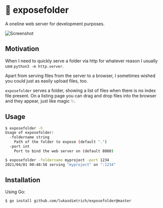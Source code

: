 # 📁 exposefolder

A oneline web server for development purposes.

![Screenshot](https://user-images.githubusercontent.com/1913775/113221224-e6c5e780-9284-11eb-977f-e3c95720ac1d.png)

## Motivation

When I need to quickly serve a folder via http for whatever reason I usually use
`python3 -m http.server`.

Apart from serving files from the server to a browser, 
I sometimes wished you could just as easily upload files, too.

`exposefolder` serves a folder, showing a list of files when there is no index file present. 
On a listing page you can drag and drop files into the browser and they appear, just like magic ✨.

## Usage

```sh
$ exposefolder -h
Usage of exposefolder:
  -foldername string
	Path of the folder to expose (default ".")
  -port int
	Port to bind the web server on (default 8080)
```

```sh
$ exposefolder -foldername myproject -port 1234
2021/04/01 00:48:58 serving "myproject" on ":1234"
```

## Installation

Using Go:

```sh
$ go install github.com/lukasdietrich/exposefolder@master
```
